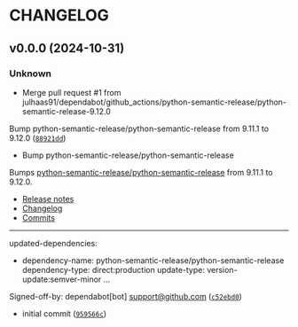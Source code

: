 # CHANGELOG


## v0.0.0 (2024-10-31)

### Unknown

* Merge pull request #1 from julhaas91/dependabot/github_actions/python-semantic-release/python-semantic-release-9.12.0

Bump python-semantic-release/python-semantic-release from 9.11.1 to 9.12.0 ([`88921dd`](https://github.com/julhaas91/boilerplate-cloud-run-litestar-uv-python/commit/88921dd2e5d46bce49b967dc813107cbba144642))

* Bump python-semantic-release/python-semantic-release

Bumps [python-semantic-release/python-semantic-release](https://github.com/python-semantic-release/python-semantic-release) from 9.11.1 to 9.12.0.
- [Release notes](https://github.com/python-semantic-release/python-semantic-release/releases)
- [Changelog](https://github.com/python-semantic-release/python-semantic-release/blob/master/CHANGELOG.md)
- [Commits](https://github.com/python-semantic-release/python-semantic-release/compare/v9.11.1...v9.12.0)

---
updated-dependencies:
- dependency-name: python-semantic-release/python-semantic-release
  dependency-type: direct:production
  update-type: version-update:semver-minor
...

Signed-off-by: dependabot[bot] <support@github.com> ([`c52ebd0`](https://github.com/julhaas91/boilerplate-cloud-run-litestar-uv-python/commit/c52ebd06d610035d1399e493e83f92823cee5bfc))

* initial commit ([`959566c`](https://github.com/julhaas91/boilerplate-cloud-run-litestar-uv-python/commit/959566c3679a2caba499e916ce6c91970293afd3))
